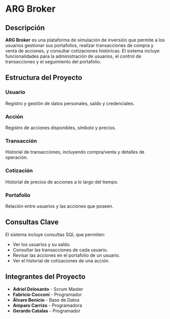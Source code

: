 # ARG Broker

## Descripción
**ARG Broker** es una plataforma de simulación de inversión que permite a los usuarios gestionar sus portafolios, realizar transacciones de compra y venta de acciones, y consultar cotizaciones históricas. El sistema incluye funcionalidades para la administración de usuarios, el control de transacciones y el seguimiento del portafolio.

## Estructura del Proyecto

### Usuario
Registro y gestión de datos personales, saldo y credenciales.

### Acción
Registro de acciones disponibles, símbolo y precios.

### Transacción
Historial de transacciones, incluyendo compra/venta y detalles de operación.

### Cotización
Historial de precios de acciones a lo largo del tiempo.

### Portafolio
Relación entre usuarios y las acciones que poseen.

## Consultas Clave
El sistema incluye consultas SQL que permiten:

- Ver los usuarios y su saldo.
- Consultar las transacciones de cada usuario.
- Revisar las acciones en el portafolio de un usuario.
- Ver el historial de cotizaciones de una acción.

## Integrantes del Proyecto
- **Adriel Delosanto** - Scrum Master
- **Fabricio Cocconi** - Programador
- **Álvaro Benicio** - Base de Datos
- **Amparo Carrizo** - Programadora
- **Gerardo Catalas** - Programador
